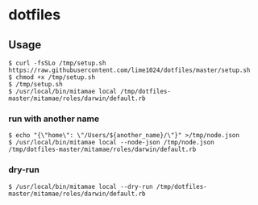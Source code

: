 # dotfiles
## Usage

```console
$ curl -fsSLo /tmp/setup.sh https://raw.githubusercontent.com/lime1024/dotfiles/master/setup.sh
$ chmod +x /tmp/setup.sh
$ /tmp/setup.sh
$ /usr/local/bin/mitamae local /tmp/dotfiles-master/mitamae/roles/darwin/default.rb
```

### run with another name

```console
$ echo "{\"home\": \"/Users/${another_name}/\"}" >/tmp/node.json
$ /usr/local/bin/mitamae local --node-json /tmp/node.json /tmp/dotfiles-master/mitamae/roles/darwin/default.rb
```

### dry-run

```console
$ /usr/local/bin/mitamae local --dry-run /tmp/dotfiles-master/mitamae/roles/darwin/default.rb
```

